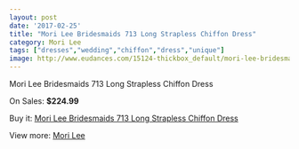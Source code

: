 ```yaml
---
layout: post
date: '2017-02-25'
title: "Mori Lee Bridesmaids 713 Long Strapless Chiffon Dress"
category: Mori Lee
tags: ["dresses","wedding","chiffon","dress","unique"]
image: http://www.eudances.com/15124-thickbox_default/mori-lee-bridesmaids-713-long-strapless-chiffon-dress.jpg
---
```

Mori Lee Bridesmaids 713 Long Strapless Chiffon Dress

On Sales: **$224.99**
<a href="https://www.eudances.com/en/mori-lee/4488-mori-lee-bridesmaids-713-long-strapless-chiffon-dress.html"><amp-img layout="responsive" width="600" height="600" src="//www.eudances.com/15124-thickbox_default/mori-lee-bridesmaids-713-long-strapless-chiffon-dress.jpg" alt="Mori Lee Bridesmaids 713 Long Strapless Chiffon Dress 0" /></a>
<a href="https://www.eudances.com/en/mori-lee/4488-mori-lee-bridesmaids-713-long-strapless-chiffon-dress.html"><amp-img layout="responsive" width="600" height="600" src="//www.eudances.com/15128-thickbox_default/mori-lee-bridesmaids-713-long-strapless-chiffon-dress.jpg" alt="Mori Lee Bridesmaids 713 Long Strapless Chiffon Dress 1" /></a>
<a href="https://www.eudances.com/en/mori-lee/4488-mori-lee-bridesmaids-713-long-strapless-chiffon-dress.html"><amp-img layout="responsive" width="600" height="600" src="//www.eudances.com/15127-thickbox_default/mori-lee-bridesmaids-713-long-strapless-chiffon-dress.jpg" alt="Mori Lee Bridesmaids 713 Long Strapless Chiffon Dress 2" /></a>
<a href="https://www.eudances.com/en/mori-lee/4488-mori-lee-bridesmaids-713-long-strapless-chiffon-dress.html"><amp-img layout="responsive" width="600" height="600" src="//www.eudances.com/15126-thickbox_default/mori-lee-bridesmaids-713-long-strapless-chiffon-dress.jpg" alt="Mori Lee Bridesmaids 713 Long Strapless Chiffon Dress 3" /></a>
<a href="https://www.eudances.com/en/mori-lee/4488-mori-lee-bridesmaids-713-long-strapless-chiffon-dress.html"><amp-img layout="responsive" width="600" height="600" src="//www.eudances.com/15125-thickbox_default/mori-lee-bridesmaids-713-long-strapless-chiffon-dress.jpg" alt="Mori Lee Bridesmaids 713 Long Strapless Chiffon Dress 4" /></a>

Buy it: [Mori Lee Bridesmaids 713 Long Strapless Chiffon Dress](https://www.eudances.com/en/mori-lee/4488-mori-lee-bridesmaids-713-long-strapless-chiffon-dress.html "Mori Lee Bridesmaids 713 Long Strapless Chiffon Dress")

View more: [Mori Lee](https://www.eudances.com/en/65-mori-lee "Mori Lee")